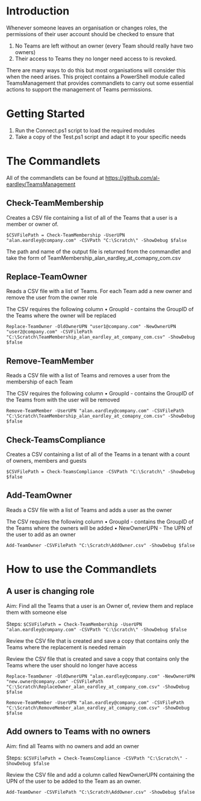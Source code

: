 # Introduction 
Whenever someone leaves an organisation or changes roles, the permissions of their user account should be checked to ensure that
1. No Teams are left without an owner (every Team should really have two owners)
2. Their access to Teams they no longer need access to is revoked.

There are many ways to do this but most organisations will consider this when the need arises. This project contains a PowerShell module called TeamsManagement that provides commandlets to carry out some essential actions to support the management of Teams permissions. 

# Getting Started
1.	Run the Connect.ps1 script to load the required modules
2.	Take a copy of the Test.ps1 script and adapt it to your specific needs

# The Commandlets
All of the commandlets can be found at https://github.com/al-eardley/TeamsManagement

## Check-TeamMembership
Creates a CSV file containing a list of all of the Teams that a user is a member or owner of.

`$CSVFilePath = Check-TeamMembership -UserUPN "alan.eardley@company.com" -CSVPath "C:\Scratch\" -ShowDebug $false `

The path and name of the output file is returned from the commandlet and take the form of TeamMembership_alan_eardley_at_comapny_com.csv

## Replace-TeamOwner
Reads a CSV file with a list of Teams. For each Team add a new owner and remove the user from the owner role

The CSV requires the following column
	• GroupId - contains the GroupID of the Teams where the owner will be replaced

`Replace-TeamOwner -OldOwnerUPN "user1@company.com" -NewOwnerUPN "user2@company.com" -CSVFilePath "C:\Scratch\TeamMembership_alan_eardley_at_company_com.csv" -ShowDebug $false`

## Remove-TeamMember
Reads a CSV file with a list of Teams and removes a user from the membership of each Team 

The CSV requires the following column
	• GroupId - contains the GroupID of the Teams from with the user will be removed

`Remove-TeamMember -UserUPN "alan.eardley@company.com" -CSVFilePath "C:\Scratch\TeamMembership_alan_eardley_at_comapny_com.csv" -ShowDebug $false`

## Check-TeamsCompliance
Creates a CSV containing a list of all of the Teams in a tenant with a count of owners, members and guests

`$CSVFilePath = Check-TeamsCompliance -CSVPath "C:\Scratch\" -ShowDebug $false`

## Add-TeamOwner
Reads a CSV file with a list of Teams and adds a user as the owner

The CSV requires the following column
	• GroupId - contains the GroupID of the Teams where the owners will be added
	• NewOwnerUPN - The UPN of the user to add as an owner

`Add-TeamOwner -CSVFilePath "C:\Scratch\AddOwner.csv" -ShowDebug $false`

# How to use the Commandlets
## A user is changing role
Aim: Find all the Teams that a user is an Owner of, review them and replace them with someone else

Steps:
`$CSVFilePath = Check-TeamMembership -UserUPN "alan.eardley@company.com" -CSVPath "C:\Scratch\" -ShowDebug $false `

Review the CSV file that is created and save a copy that contains only the Teams where the replacement is needed remain

Review the CSV file that is created and save a copy that contains only the Teams where the user should no longer have access

`Replace-TeamOwner -OldOwnerUPN "alan.eardley@company.com" -NewOwnerUPN "new.owner@company.com" -CSVFilePath "C:\Scratch\ReplaceOwner_alan_eardley_at_company_com.csv" -ShowDebug $false`

`Remove-TeamMember -UserUPN "alan.eardley@company.com" -CSVFilePath "C:\Scratch\RemoveMember_alan_eardley_at_comapny_com.csv" -ShowDebug $false`

## Add owners to Teams with no owners
Aim: find all Teams with no owners and add an owner

Steps:
`$CSVFilePath = Check-TeamsCompliance -CSVPath "C:\Scratch\" -ShowDebug $false`

Review the CSV file and add a column called NewOwnerUPN containing the UPN of the user to be added to the Team as an owner.

`Add-TeamOwner -CSVFilePath "C:\Scratch\AddOwner.csv" -ShowDebug $false`
